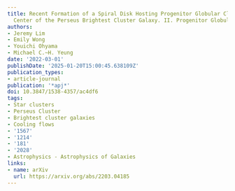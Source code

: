 ```yaml
---
title: Recent Formation of a Spiral Disk Hosting Progenitor Globular Clusters at the
  Center of the Perseus Brightest Cluster Galaxy. II. Progenitor Globular Clusters
authors:
- Jeremy Lim
- Emily Wong
- Youichi Ohyama
- Michael C.~H. Yeung
date: '2022-03-01'
publishDate: '2025-01-20T15:00:45.638109Z'
publication_types:
- article-journal
publication: '*apj*'
doi: 10.3847/1538-4357/ac4df6
tags:
- Star clusters
- Perseus Cluster
- Brightest cluster galaxies
- Cooling flows
- '1567'
- '1214'
- '181'
- '2028'
- Astrophysics - Astrophysics of Galaxies
links:
- name: arXiv
  url: https://arxiv.org/abs/2203.04185
---
```

